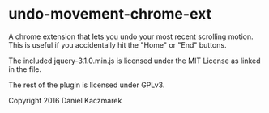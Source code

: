 # undo-movement-chrome-ext
A chrome extension that lets you undo your most recent scrolling motion. This is useful if you accidentally hit the "Home" or "End" buttons.

The included jquery-3.1.0.min.js is licensed under the MIT License as linked in the file.

The rest of the plugin is licensed under GPLv3.


Copyright 2016 Daniel <malnoxon> Kaczmarek
